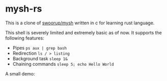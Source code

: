# mysh-rs
This is a clone of [swoorup/mysh](https://github.com/Swoorup/mysh) written in c for learning rust language.

This shell is severely limited and extremely basic as of now. It supports the following features:
* Pipes `ps aux | grep bash`
* Redirection `ls / > listing`
* Background task `sleep 1&`
* Chaining commands `sleep 5; echo Hello World`

A small demo: 

